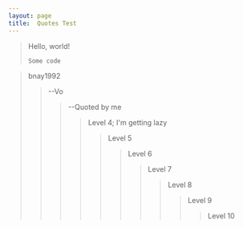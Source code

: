 ```yaml
---
layout: page
title:  Quotes Test
---
```


> Hello, world!
> 
>     Some code

> bnay1992
> > --Vo
> > > --Quoted by me
> > > > Level 4; I'm getting lazy
> > > > > Level 5
> > > > > > Level 6
> > > > > > > Level 7
> > > > > > > > Level 8
> > > > > > > > > Level 9
> > > > > > > > > > Level 10
